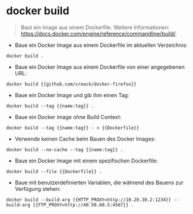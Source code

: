 # docker build

> Baut ein Image aus einem Dockerfile.
> Weitere Informationen: <https://docs.docker.com/engine/reference/commandline/build/>.

- Baue ein Docker Image aus einem Dockerfile im aktuellen Verzeichnis:

`docker build .`

- Baue ein Docker Image aus einem Dockerfile von einer angegebenen URL:

`docker build {{github.com/creack/docker-firefox}}`

- Baue ein Docker Image und gib ihm einen Tag:

`docker build --tag {{name:tag}} .`

- Baue ein Docker image ohne Build Context:

`docker build --tag {{name:tag}} - < {{Dockerfile}}`

- Verwende keinen Cache beim Bauen des Docker Images:

`docker build --no-cache --tag {{name:tag}} .`

- Baue ein Docker Image mit einem spezifischen Dockerfile:

`docker build --file {{Dockerfile}} .`

- Baue mit benutzerdefinierten Variablen, die während des Bauens zur Verfügung stehen:

`docker build --build-arg {{HTTP_PROXY=http://10.20.30.2:1234}} --build-arg {{FTP_PROXY=http://40.50.60.5:4567}} .`
